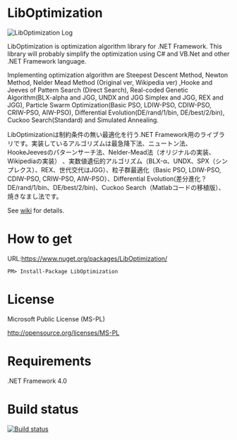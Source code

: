 LibOptimization
===============

![LibOptimization Log](https://github.com/tomitomi3/LibOptimization/blob/master/github_pic/logo_liboptimization.png)

LibOptimization is optimization algorithm library for .NET Framework.
This library will probably simplify the optimization using C# and VB.Net and other .NET Framework language.

Implementing optimization algorithm are Steepest Descent Method, Newton Method, Nelder Mead Method (Original ver, Wikipedia ver) ,Hooke and Jeeves of Pattern Search (Direct Search), Real-coded Genetic Algorithm(BLX-alpha and JGG, UNDX and JGG Simplex and JGG, REX and JGG), Particle Swarm Optimization(Basic PSO, LDIW-PSO, CDIW-PSO, CRIW-PSO, AIW-PSO), Differential Evolution(DE/rand/1/bin, DE/best/2/bin), Cuckoo Search(Standard) and Simulated Annealing.

LibOptimizationは制約条件の無い最適化を行う.NET Framework用のライブラリです。実装しているアルゴリズムは最急降下法、ニュートン法、HookeJeevesのパターンサーチ法、Nelder-Mead法（オリジナルの実装、Wikipediaの実装）
、実数値遺伝的アルゴリズム（BLX-α、UNDX、SPX（シンプレクス）、REX、世代交代はJGG）、粒子群最適化（Basic PSO, LDIW-PSO, CDIW-PSO, CRIW-PSO, AIW-PSO）、Differential Evolution(差分進化？ DE/rand/1/bin、DE/best/2/bin)、Cuckoo Search（Matlabコードの移植版）、焼きなまし法です。

See [wiki](https://github.com/tomitomi3/LibOptimization/wiki) for details.

How to get
==========

URL:https://www.nuget.org/packages/LibOptimization/
```
PM> Install-Package LibOptimization
```

License
=======

Microsoft Public License (MS-PL)

http://opensource.org/licenses/MS-PL

Requirements
============

.NET Framework 4.0

Build status
============

[![Build status](https://ci.appveyor.com/api/projects/status/c4n61lv6x59sfqw5/branch/master?svg=true)](https://ci.appveyor.com/project/tomitomi3/liboptimization/branch/master)
